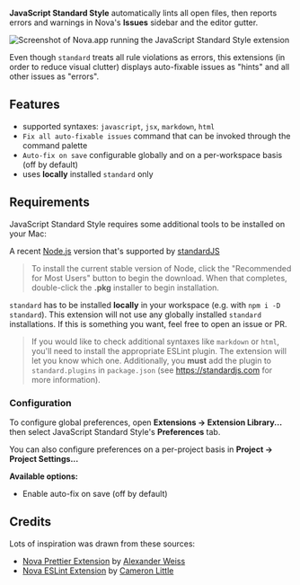 **JavaScript Standard Style** automatically lints all open files, then reports errors and warnings in Nova's **Issues** sidebar and the editor gutter.

![Screenshot of Nova.app running the JavaScript Standard Style extension](https://raw.githubusercontent.com/klaemo/nova-standardjs/main/Images/screenshot.png)

Even though `standard` treats all rule violations as errors, this extensions (in order to reduce visual clutter) displays auto-fixable issues as "hints" and all other issues as "errors".

## Features

- supported syntaxes: `javascript`, `jsx`, `markdown`, `html`
- `Fix all auto-fixable issues` command that can be invoked through the command palette
- `Auto-fix on save` configurable globally and on a per-workspace basis (off by default)
- uses **locally** installed `standard` only

## Requirements

<!--
🎈 If your extension depends on external processes or tools that users will need to have, it's helpful to list those and provide links to their installers:
-->

JavaScript Standard Style requires some additional tools to be installed on your Mac:

A recent [Node.js](https://nodejs.org) version that's supported by [standardJS](https://standardjs.com)

> To install the current stable version of Node, click the "Recommended for Most Users" button to begin the download. When that completes, double-click the **.pkg** installer to begin installation.

`standard` has to be installed **locally** in your workspace (e.g. with `npm i -D standard`). This extension will not use any globally installed `standard` installations. If this is something you want, feel free to open an issue or PR.

> If you would like to check additional syntaxes like `markdown` or `html`, you'll need to install the appropriate ESLint plugin. The extension will let you know which one. Additionally, you **must** add the plugin to `standard.plugins` in `package.json` (see https://standardjs.com for more information).

### Configuration

<!--
🎈 If your extension offers global- or workspace-scoped preferences, consider pointing users toward those settings. For example:
-->

To configure global preferences, open **Extensions → Extension Library...** then select JavaScript Standard Style's **Preferences** tab.

You can also configure preferences on a per-project basis in **Project → Project Settings...**

**Available options:**

- Enable auto-fix on save (off by default)

<!--
👋 That's it! Happy developing!

P.S. If you'd like, you can remove these comments before submitting your extension 😉
-->

## Credits

Lots of inspiration was drawn from these sources:

- [Nova Prettier Extension](https://github.com/alexanderweiss/nova-prettier) by [Alexander Weiss](https://github.com/alexanderweiss)
- [Nova ESLint Extension](https://github.com/apexskier/nova-eslint) by [Cameron Little](https://github.com/apexskier)
